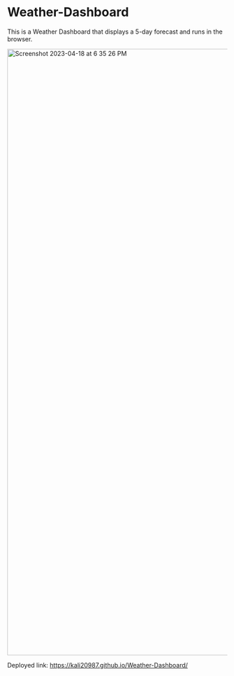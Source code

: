 # Weather-Dashboard
This is a Weather Dashboard that displays a 5-day forecast and runs in the browser.

<img width="1385" alt="Screenshot 2023-04-18 at 6 35 26 PM" src="https://user-images.githubusercontent.com/128011155/232919920-43be46de-2f8d-4eff-9ecb-06b359dbccfe.png">

Deployed link: https://kali20987.github.io/Weather-Dashboard/ 
